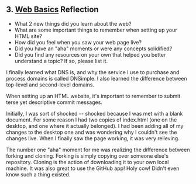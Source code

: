 ## 3. [Web Basics](3_web_basics/readme.md) Reflection

* What 2 new things did you learn about the web?
* What are some important things to remember when setting up your HTML site?
* How did you feel when you saw your web page live?
* Did you have an "aha" moments or were any concepts solidified?
* Did you find any resources on your own that helped you better understand a topic? If so, please list it.

<!-- Add your reflection here. Remove the comment markers -->

<p>
	I finally learned what DNS is, and why the service I use to purchase and process domains is called DNSimple. I also learned the difference between top-level and second-level domains.
</p>

<p>
	When setting up an HTML website, it's important to remember to submit terse yet descriptive commit messages.
</p>

<p>
	Initially, I was sort of shocked -- shocked because I was met with a blank document. For some reason I had two copies of index.html (one on the desktop, and one where it actually belonged). I had been adding all of my changes to the desktop one and was wondering why I couldn't see the changes live. When I finally saw the page working, it was very relieving. 
</p>

<p>
	The number one "aha" moment for me was realizing the difference between forking and cloning. Forking is simply copying over someone else's repository. Cloning is the action of downloading it to your own local machine. It was also great to use the GitHub app! Holy cow! Didn't even know such a thing existed.
</p>